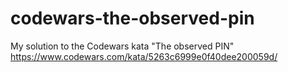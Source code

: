 # codewars-the-observed-pin
My solution to the Codewars kata "The observed PIN"
https://www.codewars.com/kata/5263c6999e0f40dee200059d/
